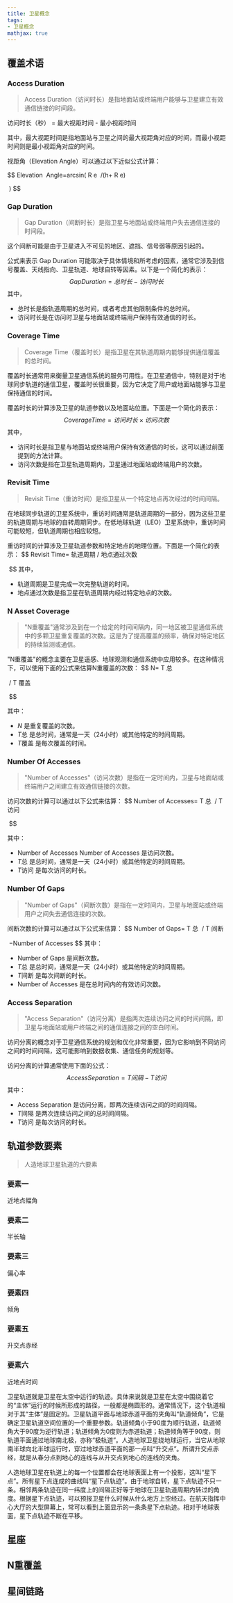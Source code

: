 ```yaml
---
title: 卫星概念
tags:
- 卫星概念
mathjax: true
---
```


## 覆盖术语

### Access Duration

>Access Duration（访问时长）是指地面站或终端用户能够与卫星建立有效通信链接的时间段。

访问时长（秒） = 最大视距时间 - 最小视距时间

其中，最大视距时间是指地面站与卫星之间的最大视距角对应的时间，而最小视距时间则是最小视距角对应的时间。

视距角（Elevation Angle）可以通过以下近似公式计算：


$$
Elevation ​ Angle=arcsin( 
R 
e
​
 /(h+
R 
e)
​
 
​
 )
$$

### Gap Duration

>Gap Duration（间断时长）是指卫星与地面站或终端用户失去通信连接的时间段。

这个间断可能是由于卫星进入不可见的地区、遮挡、信号弱等原因引起的。

公式来表示 Gap Duration 可能取决于具体情境和所考虑的因素，通常它涉及到信号覆盖、天线指向、卫星轨道、地球自转等因素。以下是一个简化的表示：
$$
Gap Duration=总时长−访问时长
$$
其中，

- 总时长是指轨道周期的总时间，或者考虑其他限制条件的总时间。
- 访问时长是在访问时卫星与地面站或终端用户保持有效通信的时长。

### Coverage Time

>Coverage Time（覆盖时长）是指卫星在其轨道周期内能够提供通信覆盖的总时间。

覆盖时长通常用来衡量卫星通信系统的服务可用性。在卫星通信中，特别是对于地球同步轨道的通信卫星，覆盖时长很重要，因为它决定了用户或地面站能够与卫星保持通信的时间。

覆盖时长的计算涉及卫星的轨道参数以及地面站位置。下面是一个简化的表示：
$$
Coverage Time=访问时长×访问次数
$$
其中，

- 访问时长是指卫星与地面站或终端用户保持有效通信的时长，这可以通过前面提到的方法计算。
- 访问次数是指在卫星轨道周期内，卫星通过地面站或终端用户的次数。

### Revisit Time

>Revisit Time（重访时间）是指卫星从一个特定地点再次经过的时间间隔。

在地球同步轨道的卫星系统中，重访时间通常是轨道周期的一部分，因为这些卫星的轨道周期与地球的自转周期同步。在低地球轨道（LEO）卫星系统中，重访时间可能较短，但轨道周期也相应较短。

重访时间的计算涉及卫星轨道参数和特定地点的地理位置。下面是一个简化的表示：
$$
Revisit Time= 
轨道周期
/
地点通过次数

​
$$
其中，

- 轨道周期是卫星完成一次完整轨道的时间。
- 地点通过次数是指卫星在轨道周期内经过特定地点的次数。

### N Asset Coverage

>"N重覆盖"通常涉及到在一个给定的时间间隔内，同一地区被卫星通信系统中的多颗卫星重复覆盖的次数。这是为了提高覆盖的频率，确保对特定地区的持续监测或通信。

"N重覆盖"的概念主要在卫星遥感、地球观测和通信系统中应用较多。在这种情况下，可以使用下面的公式来估算N重覆盖的次数：
$$
N= 
T 
总

​
/
T 
覆盖
​
 
​
$$


其中：

- *N* 是重复覆盖的次数。
- *T*总 是总时间，通常是一天（24小时）或其他特定的时间周期。
- *T*覆盖 是每次覆盖的时间。

### Number Of Accesses

>"Number of Accesses"（访问次数）是指在一定时间内，卫星与地面站或终端用户之间建立有效通信链接的次数。

访问次数的计算可以通过以下公式来估算：
$$
Number of Accesses= 
T 
总
​
/
T 
访问
​
 
​
$$


其中：

- Number of Accesses Number of Accesses 是访问次数。
- *T*总 是总时间，通常是一天（24小时）或其他特定的时间周期。
- *T*访问 是每次访问的时长。

### Number Of Gaps

>"Number of Gaps"（间断次数）是指在一定时间内，卫星与地面站或终端用户之间失去通信连接的次数。

间断次数的计算可以通过以下公式来估算：
$$
Number of Gaps= 
T 
总
​
/
T 
间断
​
 
​
 −Number of Accesses
$$
其中：

- Number of Gaps 是间断次数。
- *T*总 是总时间，通常是一天（24小时）或其他特定的时间周期。
- *T*间断 是每次间断的时长。
- Number of Accesses  是在总时间内的有效访问次数。

### Access Separation

>"Access Separation"（访问分离）是指两次连续访问之间的时间间隔，即卫星与地面站或用户终端之间的通信连接之间的空白时间。

访问分离的概念对于卫星通信系统的规划和优化非常重要，因为它影响到不同访问之间的时间间隔，这可能影响到数据收集、通信任务的规划等。

访问分离的计算通常使用下面的公式：
$$
Access Separation=T 
间隔
​
 −T 
访问
​
$$
其中：

- Access Separation 是访问分离，即两次连续访问之间的时间间隔。
- *T*间隔 是两次连续访问之间的总时间间隔。
- *T*访问 是每次访问的时长。

## 轨道参数要素

>人造地球卫星轨道的六要素

### 要素一

近地点幅角

### 要素二

半长轴

### 要素三

偏心率

### 要素四

倾角

### 要素五

升交点赤经

### 要素六

近地点时间

卫星轨道就是卫星在太空中运行的轨迹。具体来说就是卫星在太空中围绕着它的“主体”运行的时候所形成的路径，一般都是椭圆形的。通常情况下，这个轨道相对于其“主体”是固定的。卫星轨道平面与地球赤道平面的夹角叫“轨道倾角”，它是确定卫星轨道空间位置的一个重要参数。轨道倾角小于90度为顺行轨道，轨道倾角大于90度为逆行轨道；轨道倾角为0度则为赤道轨道；轨道倾角等于90度，则轨道平面通过地球南北极，亦称“极轨道”。人造地球卫星绕地球运行，当它从地球南半球向北半球运行时，穿过地球赤道平面的那一点叫“升交点”。所谓升交点赤经，就是从春分点到地心的连线与从升交点到地心的连线的夹角。

人造地球卫星在轨道上的每一个位置都会在地球表面上有一个投影，这叫“星下点”。所有星下点连成的曲线叫“星下点轨迹”。由于地球自转，星下点轨迹不只一条。相邻两条轨迹在同一纬度上的间隔正好等于地球在卫星轨道周期内转过的角度。根据星下点轨迹，可以预报卫星什么时候从什么地方上空经过。在航天指挥中心大厅的大型屏幕上，常可以看到上面显示的一条条星下点轨迹。相对于地球表面，星下点轨迹不断在平移。 

## 星座



## N重覆盖



## 星间链路









